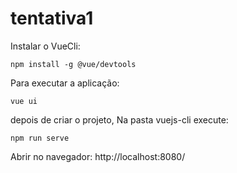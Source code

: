 # tentativa1
Instalar o VueCli:

```
npm install -g @vue/devtools
```
Para executar a aplicação:
```
vue ui
```
depois de criar o projeto,
Na pasta vuejs-cli execute:
```
npm run serve
```
Abrir no navegador: http://localhost:8080/
